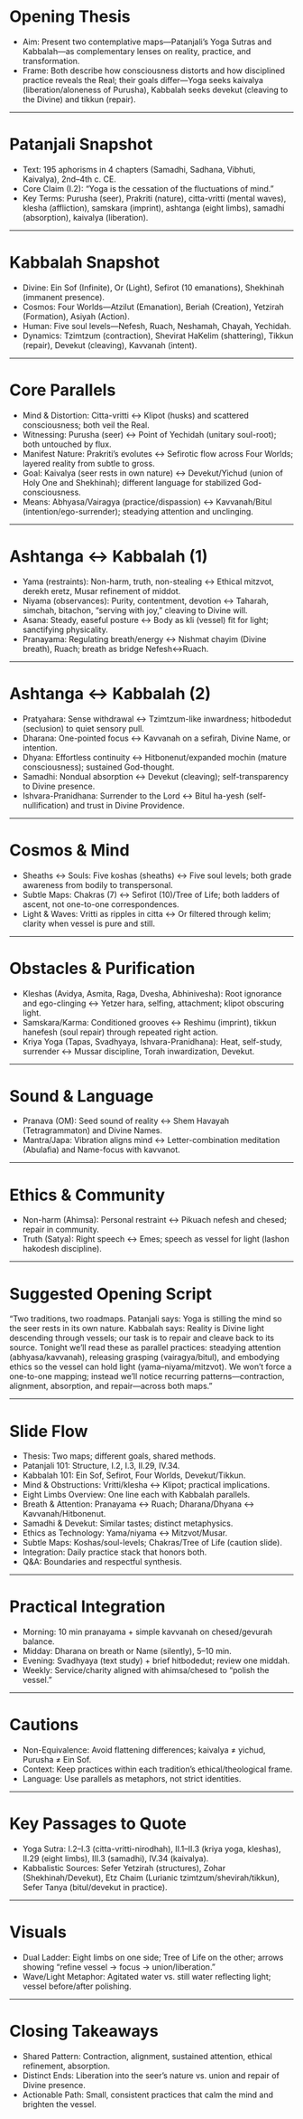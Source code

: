 # Opening Thesis

- Aim: Present two contemplative maps—Patanjali’s Yoga Sutras and Kabbalah—as complementary lenses on reality, practice, and transformation.
- Frame: Both describe how consciousness distorts and how disciplined practice reveals the Real; their goals differ—Yoga seeks kaivalya (liberation/aloneness of Purusha), Kabbalah seeks devekut (cleaving to the Divine) and tikkun (repair).

---

# Patanjali Snapshot

- Text: 195 aphorisms in 4 chapters (Samadhi, Sadhana, Vibhuti, Kaivalya), 2nd–4th c. CE.
- Core Claim (I.2): “Yoga is the cessation of the fluctuations of mind.”
- Key Terms: Purusha (seer), Prakriti (nature), citta-vritti (mental waves), klesha (affliction), samskara (imprint), ashtanga (eight limbs), samadhi (absorption), kaivalya (liberation).

---

# Kabbalah Snapshot

- Divine: Ein Sof (Infinite), Or (Light), Sefirot (10 emanations), Shekhinah (immanent presence).
- Cosmos: Four Worlds—Atzilut (Emanation), Beriah (Creation), Yetzirah (Formation), Asiyah (Action).
- Human: Five soul levels—Nefesh, Ruach, Neshamah, Chayah, Yechidah.
- Dynamics: Tzimtzum (contraction), Shevirat HaKelim (shattering), Tikkun (repair), Devekut (cleaving), Kavvanah (intent).

---

# Core Parallels

- Mind & Distortion: Citta-vritti ↔ Klipot (husks) and scattered consciousness; both veil the Real.
- Witnessing: Purusha (seer) ↔ Point of Yechidah (unitary soul-root); both untouched by flux.
- Manifest Nature: Prakriti’s evolutes ↔ Sefirotic flow across Four Worlds; layered reality from subtle to gross.
- Goal: Kaivalya (seer rests in own nature) ↔ Devekut/Yichud (union of Holy One and Shekhinah); different language for stabilized God-consciousness.
- Means: Abhyasa/Vairagya (practice/dispassion) ↔ Kavvanah/Bitul (intention/ego-surrender); steadying attention and unclinging.

---

# Ashtanga ↔ Kabbalah (1)

- Yama (restraints): Non-harm, truth, non-stealing ↔ Ethical mitzvot, derekh eretz, Musar refinement of middot.
- Niyama (observances): Purity, contentment, devotion ↔ Taharah, simchah, bitachon, “serving with joy,” cleaving to Divine will.
- Asana: Steady, easeful posture ↔ Body as kli (vessel) fit for light; sanctifying physicality.
- Pranayama: Regulating breath/energy ↔ Nishmat chayim (Divine breath), Ruach; breath as bridge Nefesh↔Ruach.

---

# Ashtanga ↔ Kabbalah (2)

- Pratyahara: Sense withdrawal ↔ Tzimtzum-like inwardness; hitbodedut (seclusion) to quiet sensory pull.
- Dharana: One-pointed focus ↔ Kavvanah on a sefirah, Divine Name, or intention.
- Dhyana: Effortless continuity ↔ Hitbonenut/expanded mochin (mature consciousness); sustained God-thought.
- Samadhi: Nondual absorption ↔ Devekut (cleaving); self-transparency to Divine presence.
- Ishvara-Pranidhana: Surrender to the Lord ↔ Bitul ha-yesh (self-nullification) and trust in Divine Providence.

---

# Cosmos & Mind

- Sheaths ↔ Souls: Five koshas (sheaths) ↔ Five soul levels; both grade awareness from bodily to transpersonal.
- Subtle Maps: Chakras (7) ↔ Sefirot (10)/Tree of Life; both ladders of ascent, not one-to-one correspondences.
- Light & Waves: Vritti as ripples in citta ↔ Or filtered through kelim; clarity when vessel is pure and still.

---

# Obstacles & Purification

- Kleshas (Avidya, Asmita, Raga, Dvesha, Abhinivesha): Root ignorance and ego-clinging ↔ Yetzer hara, selfing, attachment; klipot obscuring light.
- Samskara/Karma: Conditioned grooves ↔ Reshimu (imprint), tikkun hanefesh (soul repair) through repeated right action.
- Kriya Yoga (Tapas, Svadhyaya, Ishvara-Pranidhana): Heat, self-study, surrender ↔ Mussar discipline, Torah inwardization, Devekut.

---

# Sound & Language

- Pranava (OM): Seed sound of reality ↔ Shem Havayah (Tetragrammaton) and Divine Names.
- Mantra/Japa: Vibration aligns mind ↔ Letter-combination meditation (Abulafia) and Name-focus with kavvanot.

---

# Ethics & Community

- Non-harm (Ahimsa): Personal restraint ↔ Pikuach nefesh and chesed; repair in community.
- Truth (Satya): Right speech ↔ Emes; speech as vessel for light (lashon hakodesh discipline).

---

# Suggested Opening Script

“Two traditions, two roadmaps. Patanjali says: Yoga is stilling the mind so the seer rests in its own nature. Kabbalah says: Reality is Divine light descending through vessels; our task is to repair and cleave back to its source. Tonight we’ll read these as parallel practices: steadying attention (abhyasa/kavvanah), releasing grasping (vairagya/bitul), and embodying ethics so the vessel can hold light (yama–niyama/mitzvot). We won’t force a one-to-one mapping; instead we’ll notice recurring patterns—contraction, alignment, absorption, and repair—across both maps.”

---

# Slide Flow

- Thesis: Two maps; different goals, shared methods.
- Patanjali 101: Structure, I.2, I.3, II.29, IV.34.
- Kabbalah 101: Ein Sof, Sefirot, Four Worlds, Devekut/Tikkun.
- Mind & Obstructions: Vritti/klesha ↔ Klipot; practical implications.
- Eight Limbs Overview: One line each with Kabbalah parallels.
- Breath & Attention: Pranayama ↔ Ruach; Dharana/Dhyana ↔ Kavvanah/Hitbonenut.
- Samadhi & Devekut: Similar tastes; distinct metaphysics.
- Ethics as Technology: Yama/niyama ↔ Mitzvot/Musar.
- Subtle Maps: Koshas/soul-levels; Chakras/Tree of Life (caution slide).
- Integration: Daily practice stack that honors both.
- Q&A: Boundaries and respectful synthesis.

---

# Practical Integration

- Morning: 10 min pranayama + simple kavvanah on chesed/gevurah balance.
- Midday: Dharana on breath or Name (silently), 5–10 min.
- Evening: Svadhyaya (text study) + brief hitbodedut; review one middah.
- Weekly: Service/charity aligned with ahimsa/chesed to “polish the vessel.”

---

# Cautions

- Non-Equivalence: Avoid flattening differences; kaivalya ≠ yichud, Purusha ≠ Ein Sof.
- Context: Keep practices within each tradition’s ethical/theological frame.
- Language: Use parallels as metaphors, not strict identities.

---

# Key Passages to Quote

- Yoga Sutra: I.2–I.3 (citta-vritti-nirodhah), II.1–II.3 (kriya yoga, kleshas), II.29 (eight limbs), III.3 (samadhi), IV.34 (kaivalya).
- Kabbalistic Sources: Sefer Yetzirah (structures), Zohar (Shekhinah/Devekut), Etz Chaim (Lurianic tzimtzum/shevirah/tikkun), Sefer Tanya (bitul/devekut in practice).

---

# Visuals

- Dual Ladder: Eight limbs on one side; Tree of Life on the other; arrows showing “refine vessel → focus → union/liberation.”
- Wave/Light Metaphor: Agitated water vs. still water reflecting light; vessel before/after polishing.

---

# Closing Takeaways

- Shared Pattern: Contraction, alignment, sustained attention, ethical refinement, absorption.
- Distinct Ends: Liberation into the seer’s nature vs. union and repair of Divine presence.
- Actionable Path: Small, consistent practices that calm the mind and brighten the vessel.

